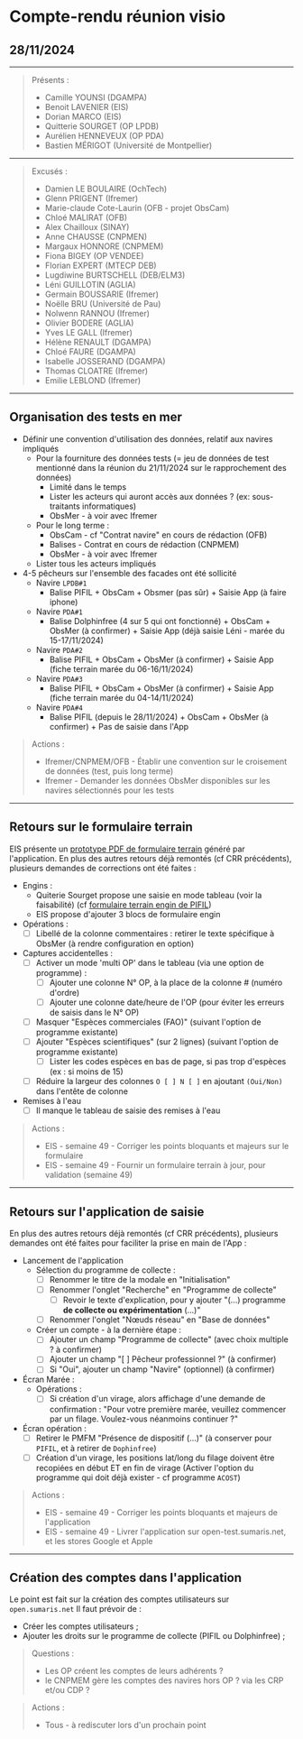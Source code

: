 # Compte-rendu réunion visio
## 28/11/2024

---

> Présents :
>
> - Camille YOUNSI (DGAMPA)
> - Benoit LAVENIER (EIS)
> - Dorian MARCO (EIS)
> - Quitterie SOURGET (OP LPDB)
> - Aurélien HENNEVEUX (OP PDA)
> - Bastien MÉRIGOT (Université de Montpellier)

---

> Excusés :
>
> - Damien LE BOULAIRE (OchTech)
> - Glenn PRIGENT (Ifremer)
> - Marie-claude Cote-Laurin (OFB - projet ObsCam)
> - Chloé MALIRAT (OFB)
> - Alex Chailloux (SINAY)
> - Anne CHAUSSE (CNPMEN)
> - Margaux HONNORE (CNPMEM)
> - Fiona BIGEY (OP VENDEE)
> - Florian EXPERT (MTECP DEB)
> - Lugdiwine BURTSCHELL (DEB/ELM3)
> - Léni GUILLOTIN (AGLIA)
> - Germain BOUSSARIE (Ifremer)
> - Noëlle BRU (Université de Pau)
> - Nolwenn RANNOU (Ifremer)
> - Olivier BODERE (AGLIA)
> - Yves LE GALL (Ifremer)
> - Hélène RENAULT (DGAMPA)
> - Chloé FAURE (DGAMPA)
> - Isabelle JOSSERAND (DGAMPA)
> - Thomas CLOATRE (Ifremer)
> - Emilie LEBLOND (Ifremer)

---
## Organisation des tests en mer

- Définir une convention d'utilisation des données, relatif aux navires impliqués 
  - Pour la fourniture des données tests (= jeu de données de test mentionné dans la réunion du 21/11/2024 sur le rapprochement des données)
    - Limité dans le temps
    - Lister les acteurs qui auront accès aux données ? (ex: sous-traitants informatiques)
    - ObsMer - à voir avec Ifremer
  - Pour le long terme :
    - ObsCam - cf "Contrat navire" en cours de rédaction (OFB)
    - Balises - Contrat en cours de rédaction (CNPMEM)
    - ObsMer - à voir avec Ifremer
  - Lister tous les acteurs impliqués
- 4-5 pêcheurs sur l'ensemble des facades ont été sollicité
  - Navire `LPDB#1`
    - Balise PIFIL + ObsCam + Obsmer (pas sûr) + Saisie App (à faire iphone) 
  - Navire `PDA#1`
    - Balise Dolphinfree (4 sur 5 qui ont fonctionné) + ObsCam + ObsMer (à confirmer) + Saisie App (déjà saisie Léni - marée du 15-17/11/2024)
  - Navire `PDA#2`
    - Balise PIFIL + ObsCam + ObsMer (à confirmer) + Saisie App (fiche terrain marée du 06-16/11/2024)
  - Navire `PDA#3`
    - Balise PIFIL + ObsCam + ObsMer (à confirmer) + Saisie App (fiche terrain marée du 04-14/11/2024)
  - Navire `PDA#4`
    - Balise PIFIL (depuis le 28/11/2024) + ObsCam + ObsMer (à confirmer) + Pas de saisie dans l'App

> Actions :
> - Ifremer/CNPMEM/OFB - Établir une convention sur le croisement de données (test, puis long terme)
> - Ifremer - Demander les données ObsMer disponibles sur les navires sélectionnés pour les tests

---
## Retours sur le formulaire terrain

EIS présente un [prototype PDF de formulaire terrain](](../doc/dolphinfree-doc-24-002-Prototype_formulaire_terrain_via_App.pdf)) généré par l'application.
En plus des autres retours déjà remontés (cf CRR précédents),
plusieurs demandes de corrections ont été faites :

- Engins : 
  - Quiterie Sourget propose une saisie en mode tableau (voir la faisabilité) (cf [formulaire terrain engin de PIFIL](../doc/pifil-doc-24-001-Formulaire_terrain_PAMM-engin.pdf))
  - EIS propose d'ajouter 3 blocs de formulaire engin
- Opérations : 
  - [ ] Libellé de la colonne commentaires : retirer le texte spécifique à ObsMer (à rendre configuration en option)
- Captures accidentelles : 
  - [ ] Activer un mode 'multi OP' dans le tableau (via une option de programme) : 
    - [ ] Ajouter une colonne N° OP, à la place de la colonne # (numéro d'ordre)
    - [ ] Ajouter une colonne date/heure de l'OP (pour éviter les erreurs de saisis dans le N° OP)
  - [ ] Masquer "Espèces commerciales (FAO)" (suivant l'option de programme existante)
  - [ ] Ajouter "Espèces scientifiques" (sur 2 lignes) (suivant l'option de programme existante)
    - [ ] Lister les codes espèces en bas de page, si pas trop d'espèces (ex : si moins de 15)
  - [ ] Réduire la largeur des colonnes `O [ ] N [ ]` en ajoutant `(Oui/Non)` dans l'entête de colonne
- Remises à l'eau
  - [ ] Il manque le tableau de saisie des remises à l'eau 

> Actions :
> - EIS - semaine 49 - Corriger les points bloquants et majeurs sur le formulaire
> - EIS - semaine 49 - Fournir un formulaire terrain à jour, pour validation (semaine 49) 

---
## Retours sur l'application de saisie

En plus des autres retours déjà remontés (cf CRR précédents),
plusieurs demandes ont été faites pour faciliter la prise en main de l'App :

- Lancement de l'application
  - Sélection du programme de collecte :
    - [ ] Renommer le titre de la modale en "Initialisation" 
    - [ ] Renommer l'onglet "Recherche" en "Programme de collecte"
      - [ ] Revoir le texte d'explication, pour y ajouter "(...) programme **de collecte ou expérimentation** (...)" 
    - [ ] Renommer l'onglet "Nœuds réseau" en "Base de données"
  - Créer un compte - à la dernière étape :
    - [ ] Ajouter un champ "Programme de collecte" (avec choix multiple ? à confirmer)
    - [ ] Ajouter un champ "[ ] Pêcheur professionnel ?" (à confirmer)
    - [ ] Si "Oui", ajouter un champ "Navire" (optionnel) (à confirmer)
- Écran Marée :
  - Opérations :
    - [ ] Si création d'un virage, alors affichage d'une demande de confirmation :
      "Pour votre première marée, veuillez commencer par un filage. Voulez-vous néanmoins continuer ?"
- Écran opération :
  - [ ] Retirer le PMFM "Présence de dispositif (...)" (à conserver pour `PIFIL`, et à retirer de `Dophinfree`)
  - [ ] Création d'un virage, les positions lat/long du filage doivent être recopiées en début ET en fin de virage
    (Activer l'option du programme qui doit déjà exister - cf programme `ACOST`) 

> Actions :
> - EIS - semaine 49 - Corriger les points bloquants et majeurs de l'application
> - EIS - semaine 49 - Livrer l'application sur open-test.sumaris.net, et les stores Google et Apple


---
## Création des comptes dans l'application

Le point est fait sur la création des comptes utilisateurs sur `open.sumaris.net`
Il faut prévoir de : 
- Créer les comptes utilisateurs ;
- Ajouter les droits sur le programme de collecte (PIFIL ou Dolphinfree) ;

> Questions :
> - Les OP créent les comptes de leurs adhérents ?
> - le CNPMEM gère les comptes des navires hors OP ? via les CRP et/ou CDP ?  

> Actions : 
> - Tous - à rediscuter lors d'un prochain point